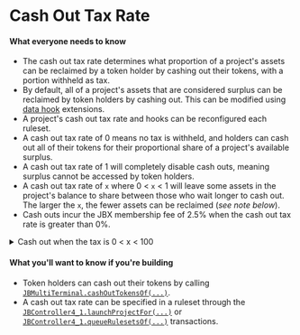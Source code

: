 # Cash Out Tax Rate

#### What everyone needs to know

* The cash out tax rate determines what proportion of a project's assets can be reclaimed by a token holder by cashing out their tokens, with a portion withheld as tax.
* By default, all of a project's assets that are considered surplus can be reclaimed by token holders by cashing out. This can be modified using [data hook](/docs/dev/v4/learn/glossary/ruleset-data-hook.md) extensions.
* A project's cash out tax rate and hooks can be reconfigured each ruleset.
* A cash out tax rate of 0 means no tax is withheld, and holders can cash out all of their tokens for their proportional share of a project's available surplus.
* A cash out tax rate of 1 will completely disable cash outs, meaning surplus cannot be accessed by token holders.
* A cash out tax rate of `x` where 0 < `x` < 1 will leave some assets in the project's balance to share between those who wait longer to cash out. The larger the `x`, the fewer assets can be reclaimed (*see note below*).
* Cash outs incur the JBX membership fee of 2.5% when the cash out tax rate is greater than 0%.

<details>

<summary>Cash out when the tax is 0 &lt; x &lt; 100</summary>

With a cash out tax rate of 0.5, a holder with 10% of the token supply can cash out their tokens for *slightly more* than 50% of the project's available assets.

The other ~5% will remain in the project's balance, thereby increasing the cash out value of everyone else's tokens by increasing the ratio of assets to tokens. This encourages holders to cash out later than others – the first holders to cash out will receive the fewest assets in return.

The reason that slightly more than 5% of assets would be returned: a cash out tax rate of 0 < `x` < 1 allows for cash outs along a *bonding curve*. Specifically, the formula is:

![](/img/misc/redemption-formula.png)

Where:

- **r** is the cash out tax rate (from 0 to 1),
- **o** is the *surplus*, or the funds not being paid out from the project's balance during that ruleset,
- **s** is the current token supply, and
- **x** is the amount of tokens being cashed out.

Here is an example bonding curve with a surplus of 100 ETH, a total supply of 200 tokens, and a cash out tax rate of 0.71. The X axis represents the number of tokens being cashed out, and the Y axis represents the ETH that would be returned. You can try [editing the variables yourself](https://www.desmos.com/calculator/sp9ru6zbpk).

<iframe src="https://www.desmos.com/calculator/wqpqxwcnxi?embed" width="500" height="500"></iframe>

</details>

#### What you'll want to know if you're building

* Token holders can cash out their tokens by calling [`JBMultiTerminal.cashOutTokensOf(...)`](/docs/dev/v4/api/core/JBMultiTerminal.md#cashouttokensof).
* A cash out tax rate can be specified in a ruleset through the [`JBController4_1.launchProjectFor(...)`](/docs/dev/v4/api/core/JBController.md#launchprojectfor) or [`JBController4_1.queueRulesetsOf(...)`](/docs/dev/v4/api/core/JBController.md#queuerulesetsof) transactions.

